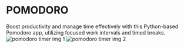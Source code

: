 # POMODORO
Boost productivity and manage time effectively with this Python-based Pomodoro app, utilizing focused work intervals and timed breaks.
![pomodoro timer img 1](https://github.com/omkarkanwalu/POMODORO/assets/92328328/b68f4d30-1f3f-4419-84ff-b7e7a43974c1)
![pomodoro timer img 2](https://github.com/omkarkanwalu/POMODORO/assets/92328328/725d6327-2219-4c5d-a211-85d21a1f1e4c)
